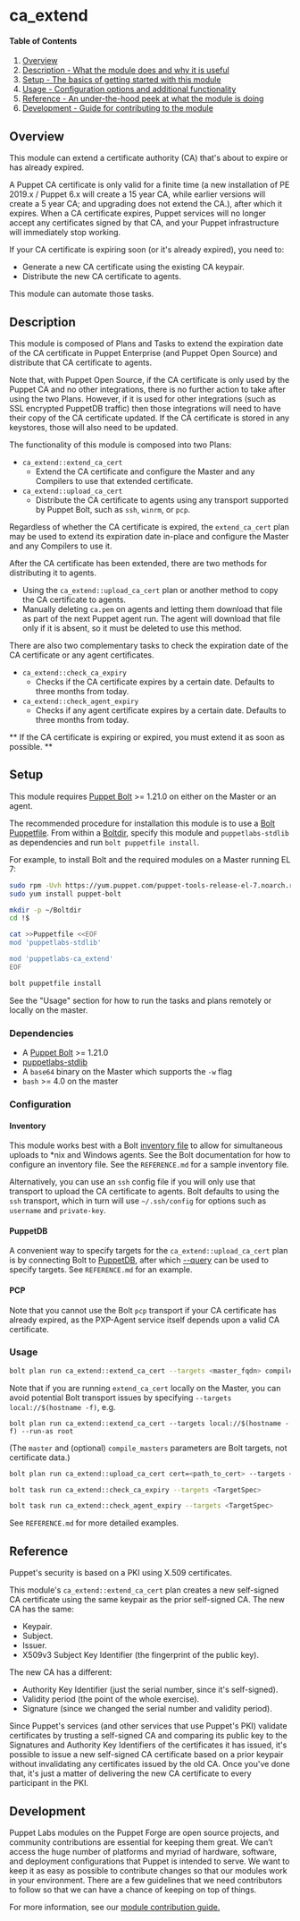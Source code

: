 # ca_extend

#### Table of Contents

1. [Overview](#overview)
1. [Description - What the module does and why it is useful](#description)
1. [Setup - The basics of getting started with this module](#setup)
1. [Usage - Configuration options and additional functionality](#usage)
1. [Reference - An under-the-hood peek at what the module is doing](#reference)
1. [Development - Guide for contributing to the module](#development)

## Overview

This module can extend a certificate authority (CA) that's about to expire or has already expired.

A Puppet CA certificate is only valid for a finite time (a new installation of PE 2019.x / Puppet 6.x will create a 15 year CA, while earlier versions will create a 5 year CA; and upgrading does not extend the CA.), after which it expires.
When a CA certificate expires, Puppet services will no longer accept any certificates signed by that CA, and your Puppet infrastructure will immediately stop working.

If your CA certificate is expiring soon (or it's already expired), you need to:

* Generate a new CA certificate using the existing CA keypair.
* Distribute the new CA certificate to agents.

This module can automate those tasks.

## Description

This module is composed of Plans and Tasks to extend the expiration date of the CA certificate in Puppet Enterprise (and Puppet Open Source) and distribute that CA certificate to agents.

Note that, with Puppet Open Source, if the CA certificate is only used by the Puppet CA and no other integrations, there is no further action to take after using the two Plans.
However, if it is used for other integrations (such as SSL encrypted PuppetDB traffic) then those integrations will need to have their copy of the CA certificate updated. 
If the CA certificate is stored in any keystores, those will also need to be updated.

The functionality of this module is composed into two Plans:

*  `ca_extend::extend_ca_cert`
    * Extend the CA certificate and configure the Master and any Compilers to use that extended certificate.
*  `ca_extend::upload_ca_cert`
    * Distribute the CA certificate to agents using any transport supported by Puppet Bolt, such as `ssh`, `winrm`, or `pcp`.

Regardless of whether the CA certificate is expired, the `extend_ca_cert` plan may be used to extend its expiration date in-place and configure the Master and any Compilers to use it.

After the CA certificate has been extended, there are two methods for distributing it to agents.

* Using the `ca_extend::upload_ca_cert` plan or another method to copy the CA certificate to agents.
* Manually deleting `ca.pem` on agents and letting them download that file as part of the next Puppet agent run. The agent will download that file only if it is absent, so it must be deleted to use this method.

There are also two complementary tasks to check the expiration date of the CA certificate or any agent certificates.

* `ca_extend::check_ca_expiry`
    * Checks if the CA certificate expires by a certain date. Defaults to three months from today.
* `ca_extend::check_agent_expiry`
    * Checks if any agent certificate expires by a certain date. Defaults to three months from today.
    
** If the CA certificate is expiring or expired, you must extend it as soon as possible. **

## Setup

This module requires [Puppet Bolt](https://puppet.com/docs/bolt/latest/bolt_installing.html) >= 1.21.0 on either on the Master or an agent.

The recommended procedure for installation this module is to use a [Bolt Puppetfile](https://puppet.com/docs/bolt/latest/installing_tasks_from_the_forge.html#task-8928).
From within a [Boltdir](https://puppet.com/docs/bolt/latest/bolt_project_directories.html#embedded-project-directory), specify this module and `puppetlabs-stdlib` as dependencies and run `bolt puppetfile install`.

For example, to install Bolt and the required modules on a Master running EL 7:

```bash
sudo rpm -Uvh https://yum.puppet.com/puppet-tools-release-el-7.noarch.rpm
sudo yum install puppet-bolt
```

```bash
mkdir -p ~/Boltdir
cd !$

cat >>Puppetfile <<EOF
mod 'puppetlabs-stdlib'

mod 'puppetlabs-ca_extend'
EOF

bolt puppetfile install
```

See the "Usage" section for how to run the tasks and plans remotely or locally on the master.

### Dependencies

*  A [Puppet Bolt](https://puppet.com/docs/bolt/latest/bolt_installing.html) >= 1.21.0
*  [puppetlabs-stdlib](https://puppet.com/docs/bolt/latest/bolt_installing.html)
*  A `base64` binary on the Master which supports the `-w` flag
*  `bash` >= 4.0 on the master

### Configuration

#### Inventory

This module works best with a Bolt [inventory file](https://puppet.com/docs/bolt/latest/inventory_file.html) to allow for simultaneous uploads to \*nix and Windows agents.
See the Bolt documentation for how to configure an inventory file.
See the `REFERENCE.md` for a sample inventory file.

Alternatively, you can use an `ssh` config file if you will only use that transport to upload the CA certificate to agents.
Bolt defaults to using the `ssh` transport, which in turn will use `~/.ssh/config` for options such as `username` and `private-key`.

#### PuppetDB

A convenient way to specify targets for the `ca_extend::upload_ca_cert` plan is by connecting Bolt to [PuppetDB](https://puppet.com/docs/bolt/latest/bolt_connect_puppetdb.html), after which [--query](https://puppet.com/docs/bolt/latest/bolt_command_reference.html#command-options) can be used to specify targets.
See `REFERENCE.md` for an example.

#### PCP

Note that you cannot use the Bolt `pcp` transport if your CA certificate has already expired, as the PXP-Agent service itself depends upon a valid CA certificate.

### Usage

```bash
bolt plan run ca_extend::extend_ca_cert --targets <master_fqdn> compile_masters=<comma_separated_compile_master_fqdns> --run-as root
```

Note that if you are running `extend_ca_cert` locally on the Master, you can avoid potential Bolt transport issues by specifying `--targets local://$(hostname -f)`, e.g.

```
bolt plan run ca_extend::extend_ca_cert --targets local://$(hostname -f) --run-as root
```

(The `master` and (optional) `compile_masters` parameters are Bolt targets, not certificate data.)

```bash
bolt plan run ca_extend::upload_ca_cert cert=<path_to_cert> --targets <TargetSpec>
```

```bash
bolt task run ca_extend::check_ca_expiry --targets <TargetSpec>
```

```bash
bolt task run ca_extend::check_agent_expiry --targets <TargetSpec>
```

See `REFERENCE.md` for more detailed examples.

## Reference

Puppet's security is based on a PKI using X.509 certificates.

This module's `ca_extend::extend_ca_cert` plan creates a new self-signed CA certificate using the same keypair as the prior self-signed CA. The new CA has the same:

* Keypair.
* Subject.
* Issuer.
* X509v3 Subject Key Identifier (the fingerprint of the public key).

The new CA has a different:

* Authority Key Identifier (just the serial number, since it's self-signed).
* Validity period (the point of the whole exercise).
* Signature (since we changed the serial number and validity period).

Since Puppet's services (and other services that use Puppet's PKI) validate certificates by trusting a self-signed CA and comparing its public key to the Signatures and Authority Key Identifiers of the certificates it has issued,
it's possible to issue a new self-signed CA certificate based on a prior keypair without invalidating any certificates issued by the old CA.
Once you've done that, it's just a matter of delivering the new CA certificate to every participant in the PKI.

## Development

Puppet Labs modules on the Puppet Forge are open source projects, and community contributions are essential for keeping them great.
We can’t access the huge number of platforms and myriad of hardware, software, and deployment configurations that Puppet is intended to serve.
We want to keep it as easy as possible to contribute changes so that our modules work in your environment.
There are a few guidelines that we need contributors to follow so that we can have a chance of keeping on top of things.

For more information, see our [module contribution guide.](https://docs.puppetlabs.com/forge/contributing.html)
